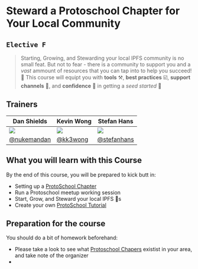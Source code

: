 # Steward a Protoschool Chapter for Your Local Community
## `Elective F` 

> Starting, Growing, and Stewarding your local IPFS community is no small feat. But not to fear - there is a community to support you and a *vast* ammount of resources that you can tap into to help you succeed! :rocket: This course will equipt you with **tools** :hammer_and_pick:, **best practices** :ballot_box_with_check:, **support channels** :handshake:, and **confidence** :muscle: in getting a *seed started* :sunflower:


## Trainers


| Dan Shields                                      | Kevin Wong                                             | Stefan Hans                                          |
|-------------------------------------------------------  |------------------------------------------------------  |------------------------------------------------------  |
| ![](https://avatars1.githubusercontent.com/u/35669742)   | ![](https://avatars1.githubusercontent.com/u/43961603)   | ![](https://avatars1.githubusercontent.com/u/8660482)   |
| [@nukemandan](https://github.com/nukemandan)                      | [@kk3wong](https://github.com/kk3wong)             | [@stefanhans](https://github.com/stefanhans)         |


## What you will learn with this Course

By the end of this course, you will be prepared to kick butt in:
- Setting up a [ProtoSchool Chapter](https://proto.school/#/chapters)
- Run a Protoschool meetup working session
- Start, Grow, and Steward your local IPFS :blue_heart:s
- Create your own [ProtoSchool Tutorial](https://proto.school/#/build)

## Preparation for the course

You should do a bit of homework beforehand:
- Please take a look to see what [Protoschool Chapers](https://proto.school/#/chapters) existist in your area, and take note of the organizer
- 
